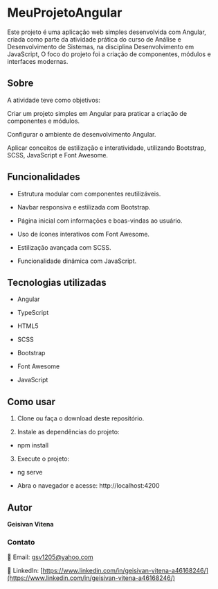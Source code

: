 # MeuProjetoAngular

Este projeto é uma aplicação web simples desenvolvida com Angular, criada como parte da atividade prática do curso de Análise e Desenvolvimento de Sistemas, na disciplina Desenvolvimento em JavaScript, O foco do projeto foi a criação de componentes, módulos e interfaces modernas.

## Sobre

A atividade teve como objetivos:

Criar um projeto simples em Angular para praticar a criação de componentes e módulos.

Configurar o ambiente de desenvolvimento Angular.

Aplicar conceitos de estilização e interatividade, utilizando Bootstrap, SCSS, JavaScript e Font Awesome.

## Funcionalidades

 - Estrutura modular com componentes reutilizáveis.

 - Navbar responsiva e estilizada com Bootstrap.

 - Página inicial com informações e boas-vindas ao usuário.

 - Uso de ícones interativos com Font Awesome.

 - Estilização avançada com SCSS.

 - Funcionalidade dinâmica com JavaScript.

## Tecnologias utilizadas

 - Angular

 - TypeScript

 - HTML5

 - SCSS

 - Bootstrap

 - Font Awesome

 - JavaScript

## Como usar

1. Clone ou faça o download deste repositório.

2. Instale as dependências do projeto:

- npm install


3. Execute o projeto:

- ng serve


- Abra o navegador e acesse: http://localhost:4200

## Autor

**Geisivan Vitena**

### Contato

📧 Email: gsv1205@yahoo.com

🔗 LinkedIn: [https://www.linkedin.com/in/geisivan-vitena-a46168246/](https://www.linkedin.com/in/geisivan-vitena-a46168246/)